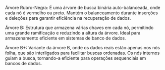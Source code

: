 Árvore Rubro-Negra: É uma árvore de busca binária auto-balanceada, onde cada nó é vermelho ou preto.
Mantém o balanceamento durante inserções e deleções para garantir eficiência na recuperação de dados.

Árvore B: Estrutura que armazena várias chaves em cada nó, permitindo uma grande ramificação e reduzindo a altura da árvore.
Ideal para armazenamento eficiente em sistemas de banco de dados.

Árvore B+: Variante da árvore B, onde os dados reais estão apenas nos nós folha, que são interligados para facilitar buscas ordenadas. 
Os nós internos guiam a busca, tornando-a eficiente para operações sequenciais em bancos de dados.
